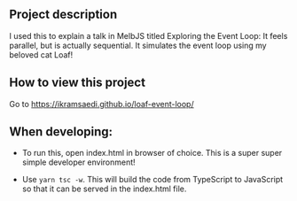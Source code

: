## Project description

I used this to explain a talk in MelbJS titled Exploring the Event Loop: It feels parallel, but is actually sequential. It simulates the event loop using my beloved cat Loaf!

## How to view this project

Go to https://ikramsaedi.github.io/loaf-event-loop/

## When developing:

- To run this, open index.html in browser of choice. This is a super super simple developer environment!

- Use `yarn tsc -w`. This will build the code from TypeScript to JavaScript so that it can be served in the index.html file.
